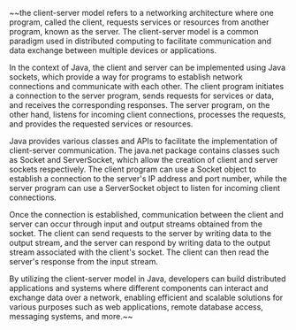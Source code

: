 ~~the client-server model refers to a networking architecture where one program, called the client, requests services or resources from another program, known as the server. The client-server model is a common paradigm used in distributed computing to facilitate communication and data exchange between multiple devices or applications.

In the context of Java, the client and server can be implemented using Java sockets, which provide a way for programs to establish network connections and communicate with each other. The client program initiates a connection to the server program, sends requests for services or data, and receives the corresponding responses. The server program, on the other hand, listens for incoming client connections, processes the requests, and provides the requested services or resources.

Java provides various classes and APIs to facilitate the implementation of client-server communication. The java.net package contains classes such as Socket and ServerSocket, which allow the creation of client and server sockets respectively. The client program can use a Socket object to establish a connection to the server's IP address and port number, while the server program can use a ServerSocket object to listen for incoming client connections.

Once the connection is established, communication between the client and server can occur through input and output streams obtained from the socket. The client can send requests to the server by writing data to the output stream, and the server can respond by writing data to the output stream associated with the client's socket. The client can then read the server's response from the input stream.

By utilizing the client-server model in Java, developers can build distributed applications and systems where different components can interact and exchange data over a network, enabling efficient and scalable solutions for various purposes such as web applications, remote database access, messaging systems, and more.~~
